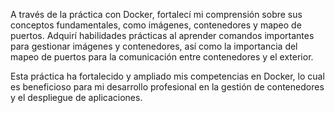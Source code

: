 A través de la práctica con Docker, fortalecí mi comprensión sobre sus conceptos fundamentales, como imágenes, contenedores y mapeo de puertos. Adquirí habilidades prácticas al aprender comandos importantes para gestionar imágenes y contenedores, así como la importancia del mapeo de puertos para la comunicación entre contenedores y el exterior.

Esta práctica ha fortalecido y ampliado mis competencias en Docker, lo cual es beneficioso para mi desarrollo profesional en la gestión de contenedores y el despliegue de aplicaciones.
